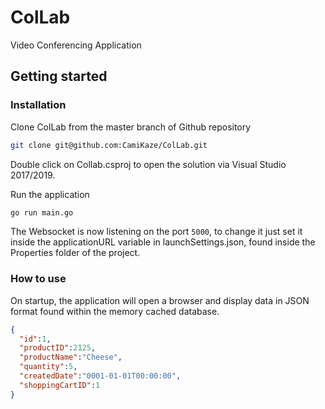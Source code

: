 # ColLab
Video Conferencing Application


## Getting started
### Installation
Clone ColLab from the master branch of Github repository

```bash
git clone git@github.com:CamiKaze/ColLab.git
```

Double click on Collab.csproj to open the solution via Visual Studio 2017/2019.

Run the application

```bash
go run main.go
```

The Websocket is now listening on the port `5000`, to change it just set it inside the applicationURL variable in launchSettings.json, found inside the Properties folder of the project.


### How to use
On startup, the application will open a browser and display data in JSON format found within the memory cached database.

```json
{
  "id":1,
  "productID":2125,
  "productName":"Cheese",
  "quantity":5,
  "createdDate":"0001-01-01T00:00:00",
  "shoppingCartID":1
}
```
